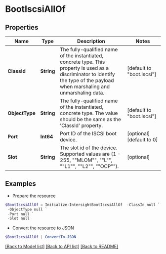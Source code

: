 # BootIscsiAllOf
## Properties

Name | Type | Description | Notes
------------ | ------------- | ------------- | -------------
**ClassId** | **String** | The fully-qualified name of the instantiated, concrete type. This property is used as a discriminator to identify the type of the payload when marshaling and unmarshaling data. | [default to "boot.Iscsi"]
**ObjectType** | **String** | The fully-qualified name of the instantiated, concrete type. The value should be the same as the &#39;ClassId&#39; property. | [default to "boot.Iscsi"]
**Port** | **Int64** | Port ID of the ISCSI boot device. | [optional] [default to 0]
**Slot** | **String** | The slot id of the device. Supported values are (1 - 255, &quot;&quot;MLOM&quot;&quot;, &quot;&quot;L&quot;&quot;, &quot;&quot;L1&quot;&quot;, &quot;&quot;L2&quot;&quot;, &quot;&quot;OCP&quot;&quot;). | [optional] 

## Examples

- Prepare the resource
```powershell
$BootIscsiAllOf = Initialize-IntersightBootIscsiAllOf  -ClassId null `
 -ObjectType null `
 -Port null `
 -Slot null
```

- Convert the resource to JSON
```powershell
$BootIscsiAllOf | ConvertTo-JSON
```

[[Back to Model list]](../README.md#documentation-for-models) [[Back to API list]](../README.md#documentation-for-api-endpoints) [[Back to README]](../README.md)

